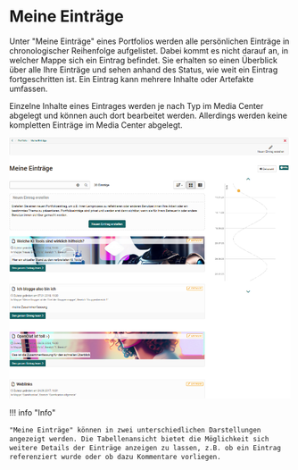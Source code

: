 # Meine Einträge

Unter "Meine Einträge" eines Portfolios werden alle persönlichen Einträge in chronologischer Reihenfolge aufgelistet. Dabei kommt es nicht darauf an, in welcher Mappe sich ein Eintrag befindet. Sie erhalten so einen Überblick über alle Ihre Einträge und sehen anhand des Status, wie weit ein Eintrag fortgeschritten ist. Ein Eintrag kann mehrere Inhalte oder Artefakte umfassen.

Einzelne Inhalte eines Eintrages werden je nach Typ im Media Center abgelegt und können auch dort bearbeitet werden. Allerdings werden keine kompletten Einträge im Media Center abgelegt.

![meine_eintraege.png](assets/Meine_Eintraege_portfolio.png)

!!! info "Info"
    
    "Meine Einträge" können in zwei unterschiedlichen Darstellungen angezeigt werden. Die Tabellenansicht bietet die Möglichkeit sich weitere Details der Einträge anzeigen zu lassen, z.B. ob ein Eintrag referenziert wurde oder ob dazu Kommentare vorliegen.
